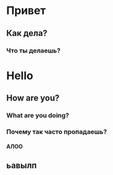 # Привет

## Как дела?

### Что ты делаешь?

# Hello

## How are you?

### What are you doing?

### Почему так часто пропадаешь?

#### АЛОО
## ьавылп
